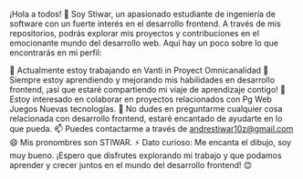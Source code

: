 
¡Hola a todos! 👋
Soy Stiwar, un apasionado estudiante de ingeniería de software con un fuerte interés en el desarrollo frontend. A través de mis repositorios, podrás explorar mis proyectos y contribuciones en el emocionante mundo del desarrollo web. Aquí hay un poco sobre lo que encontrarás en mi perfil:

🔭 Actualmente estoy trabajando en Vanti in Proyect Omnicanalidad
🌱 Siempre estoy aprendiendo y mejorando mis habilidades en desarrollo frontend, ¡así que estaré compartiendo mi viaje de aprendizaje contigo!
👯 Estoy interesado en colaborar en proyectos relacionados con Pg Web Juegos Nuevas tecnologías.
💬 No dudes en preguntarme cualquier cosa relacionada con desarrollo frontend, estaré encantado de ayudarte en lo que pueda.
📫 Puedes contactarme a través de andrestiwar10z@gmail.com
😄 Mis pronombres son STIWAR.
⚡ Dato curioso: Me encanta el dibujo, soy muy bueno.
¡Espero que disfrutes explorando mi trabajo y que podamos aprender y crecer juntos en el mundo del desarrollo frontend! 😊
